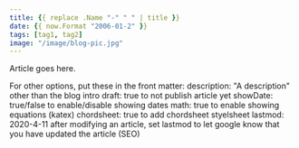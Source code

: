 ```yaml
---
title: {{ replace .Name "-" " " | title }}
date: {{ now.Format "2006-01-2" }}
tags: [tag1, tag2]
image: "/image/blog-pic.jpg"
---
```


Article goes here. 

For other options, put these in the front matter:
    description:            "A description" other than the blog intro
    draft: true             to not publish article yet
    showDate: true/false    to enable/disable showing dates
    math: true              to enable showing equations (katex)
    chordsheet: true        to add chordsheet styelsheet
    lastmod: 2020-4-11      after modifying an article, set lastmod to let google know
                            that you have updated the article (SEO)
